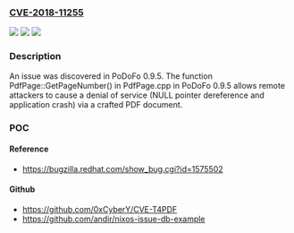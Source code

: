 ### [CVE-2018-11255](https://cve.mitre.org/cgi-bin/cvename.cgi?name=CVE-2018-11255)
![](https://img.shields.io/static/v1?label=Product&message=n%2Fa&color=blue)
![](https://img.shields.io/static/v1?label=Version&message=n%2Fa&color=blue)
![](https://img.shields.io/static/v1?label=Vulnerability&message=n%2Fa&color=brighgreen)

### Description

An issue was discovered in PoDoFo 0.9.5. The function PdfPage::GetPageNumber() in PdfPage.cpp in PoDoFo 0.9.5 allows remote attackers to cause a denial of service (NULL pointer dereference and application crash) via a crafted PDF document.

### POC

#### Reference
- https://bugzilla.redhat.com/show_bug.cgi?id=1575502

#### Github
- https://github.com/0xCyberY/CVE-T4PDF
- https://github.com/andir/nixos-issue-db-example

